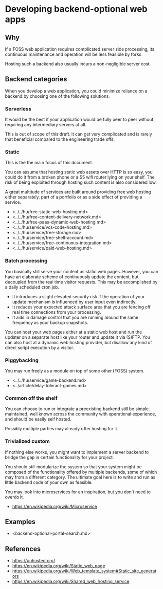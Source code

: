# Developing backend-optional web apps

## Why

If a FOSS web application requires complicated server side processing, its continuous maintenance and operation will be less feasible by forks.

Hosting such a backend also usually incurs a non-negligible server cost.

## Backend categories

When you develop a web application, you could minimize reliance on a backend by choosing one of the following solutions.

### Serverless

It would be the best if your application would be fully peer to peer without requiring any intermediary servers at all.

This is out of scope of this draft.
It can get very complicated and is rarely that beneficial compared to the engineering trade offs.

### Static

This is the the main focus of this document.

You can assume that hosting static web assets over HTTP is so easy, you could do it from a broken phone or a $5 wifi router lying on your shelf.
The risk of being exploited through hosting such content is also considered low.

A great multitude of services are built around providing free web hosting either separately, part of a portfolio or as a side effect of providing a service.

* <../../hu/free-static-web-hosting.md>
* <../../hu/free-content-delivery-network.md>
* <../../hu/free-paas-dynamic-web-hosting.md>
* <../../hu/service/vcs-code-hosting.md>
* <../../hu/service/free-storage.md>
* <../../hu/service/free-shell-account.md>
* <../../hu/service/free-continuous-integration.md>
* <../../hu/service/paid-web-hosting.md>

### Batch processing

You basically still serve your content as static web pages.
However, you can have an elaborate scheme of continuously update the content, but decoupled from the real time visitor requests.
This may be accomplished by a daily scheduled cron job.

* It introduces a slight elevated security risk if the operation of your update mechanism is influenced by user input even indirectly.
* It reduces your expected attack surface area that you are fencing off real time connections from your processing.
* It aids in damage control that you are running around the same frequency as your backup snapshots.

You can host your web pages either at a static web host and run the updater on a separate host like your router and update it via (S)FTP.
You can also host at a dynamic web hosting provider, but disallow any kind of direct script execution by a visitor.

### Piggybacking

You may run freely as a module on top of some other (FOSS) system.

* <../../hu/service/game-backend.md>
* <../article/delay-tolerant-games.md>

### Common off the shelf

You can choose to run or integrate a preexisting backend still be simple, maintained, well known across the community with operational experience, and should be easily self hosted.

Possibly multiple parties may already offer hosting for it.

### Trivialized custom

If nothing else works, you might want to implement a server backend to bridge the gap in certain functionality for your project.

You should still modularize the system so that your system might be composed of the functionality offered by multiple backends, some of which may from a different category.
The ultimate goal here is to write and run as little backend code of your own as feasible.

You may look into microservices for an inspiration, but you don't need to overdo it.

* https://en.wikipedia.org/wiki/Microservice

## Examples

* <backend-optional-portal-search.md>

## References

* https://unhosted.org/
* https://en.wikipedia.org/wiki/Static_web_page
* https://en.wikipedia.org/wiki/Web_template_system#Static_site_generators
* https://en.wikipedia.org/wiki/Shared_web_hosting_service
